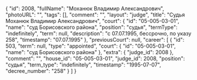 {
    "id": 2008,
    "fullName": "Моханюк Владимир Александрович",
    "photoURL": "",
    "tags": [],
    "comment": "",
    "layout": "judge",
    "title": "Судья Моханюк Владимир Александрович",
    "court": {
        "id": "05-005-03-01",
        "name": "суд Борисовского района",
        "position": "судья",
        "termType": "indefinitely",
        "term": null,
        "description": "c 07.07.1995, бессрочно, по указу 258",
        "timestamp": "07.07.1995"
    },
    "previousCourt": null,
    "career": [
        {
            "id": 503,
            "term": null,
            "type": "appointed",
            "court": {
                "id": "05-005-03-01",
                "name": "суд Борисовского района"
            },
            "extra": {
                "judge_id": 2008
            },
            "comment": "",
            "house_id": "05-005-03-01",
            "judge_id": 2008,
            "position": "судья",
            "term_type": "indefinitely",
            "timestamp": "1995-07-07",
            "decree_number": "258"
        }
    ]
}